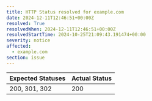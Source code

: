 ```yaml
---
title: HTTP Status resolved for example.com
date: 2024-12-11T12:46:51+00:00Z
resolved: True
resolvedWhen: 2024-12-11T12:46:51+00:00Z
resolvedStartTime: 2024-10-25T21:09:43.191474+00:00
severity: notice
affected:
  - example.com
section: issue
---
```


| Expected Statuses | Actual Status  |
|-------------------|----------------|
| 200, 301, 302 | 200 |

